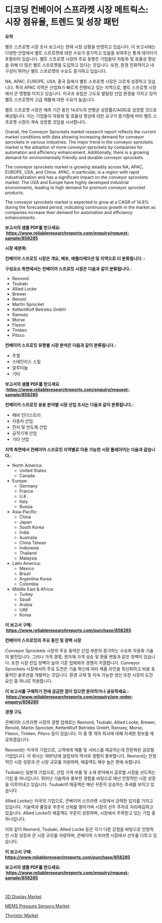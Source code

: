 <p><h1>디코딩 컨베이어 스프라켓 시장 메트릭스: 시장 점유율, 트렌드 및 성장 패턴</h1></p><p><strong>요약</strong></p>
<p><p>벨트 스프로켓 시장 조사 보고서는 현재 시장 상황을 반영하고 있습니다. 이 보고서에는 다양한 산업에서 벨트 스프로켓에 대한 수요가 증가하고 있음을 보여주는 통계 데이터가 포함되어 있습니다. 벨트 스프로켓 시장의 주요 동향은 기업들이 자동화 및 효율성 향상을 위해 더 많은 벨트 스프로켓을 도입하고 있다는 것입니다. 또한, 환경 친화적이고 내구성이 뛰어난 벨트 스프로켓의 수요도 증가하고 있습니다.</p><p>NA, APAC, EUROPE, USA, 중국 등에서 벨트 스프로켓 시장은 고르게 성장하고 있습니다. 특히 APAC 지역은 산업화가 빠르게 진행되고 있는 지역으로, 벨트 스프로켓 시장에서 큰 영향을 미치고 있습니다. 미국과 유럽은 고도로 발달된 산업 환경을 가지고 있어 벨트 스프로켓의 고급 제품에 대한 수요가 높습니다.</p><p>벨트 스프로켓 시장은 예측 기간 동안 14.6%의 연평균 성장률(CAGR)로 성장할 것으로 예상됩니다. 이는 기업들이 자동화 및 효율성 향상에 대한 요구가 증가함에 따라 벨트 스프로켓 시장이 계속 성장할 것임을 시사합니다.</p><p>Overall, the Conveyor Sprockets market research report reflects the current market conditions with data showing increasing demand for conveyor sprockets in various industries. The major trend in the conveyor sprockets market is the adoption of more conveyor sprockets by companies for automation and efficiency enhancement. Additionally, there is a growing demand for environmentally friendly and durable conveyor sprockets.</p><p>The conveyor sprockets market is growing steadily across NA, APAC, EUROPE, USA, and China. APAC, in particular, is a region with rapid industrialization and has a significant impact on the conveyor sprockets market. The USA and Europe have highly developed industrial environments, leading to high demand for premium conveyor sprocket products.</p><p>The conveyor sprockets market is expected to grow at a CAGR of 14.6% during the forecasted period, indicating continuous growth in the market as companies increase their demand for automation and efficiency enhancements.</p></p>
<p><strong>보고서의 샘플 PDF를 받으세요: &nbsp;<a href="https://www.reliableresearchreports.com/enquiry/request-sample/858285">https://www.reliableresearchreports.com/enquiry/request-sample/858285</a></strong></p>
<p><strong>시장 세분화:</strong></p>
<p><strong> 컨베이어 스프로킷 시장은 개요, 배포, 애플리케이션 및 지역으로 더 분류됩니다. :</strong></p>
<p><strong>구성요소 측면에서는 컨베이어 스프로킷 시장은 다음과 같이 분류됩니다.:</strong></p>
<p><ul><li>Rexnord</li><li>Tsubaki</li><li>Allied Locke</li><li>Brewer</li><li>Renold</li><li>Martin Sprocket</li><li>KettenWulf Betriebs GmbH</li><li>Ramsey</li><li>Morse</li><li>Flexon</li><li>Timken</li><li>Pitsco</li></ul></p>
<p><strong> 컨베이어 스프로킷 유형별 시장 분석은 다음과 같이 분류됩니다.:</strong></p>
<p><ul><li>주철</li><li>스테인리스 스틸</li><li>알루미늄</li><li>기타</li></ul></p>
<p><strong>보고서의 샘플 PDF를 받으세요 :<a href="https://www.reliableresearchreports.com/enquiry/request-sample/858285">https://www.reliableresearchreports.com/enquiry/request-sample/858285</a></strong></p>
<p><strong> 컨베이어 스프로킷 응용 분야별 시장 산업 조사는 다음과 같이 분류됩니다.:</strong></p>
<p><ul><li>헤비 인더스트리</li><li>자동차 산업</li><li>전자 및 반도체 산업</li><li>공작기계 산업</li><li>기타 산업</li></ul></p>
<p><strong>지역 측면에서 컨베이어 스프로킷 지역별로 이용 가능한 시장 플레이어는 다음과 같습니다.:</strong></p>
<p><ul>
    <li>
        North America:
        <ul>
            <li>United States</li>
            <li>Canada</li>
        </ul>
    </li>
    <li>
        Europe:
        <ul>
            <li>Germany</li>
            <li>France</li>
            <li>U.K.</li>
            <li>Italy</li>
            <li>Russia</li>
        </ul>
    </li>
    <li>
        Asia-Pacific:
        <ul>
            <li>China</li>
            <li>Japan</li>
            <li>South Korea</li>
            <li>India</li>
            <li>Australia</li>
            <li>China Taiwan</li>
            <li>Indonesia</li>
            <li>Thailand</li>
            <li>Malaysia</li>
        </ul>
    </li>
    <li>
        Latin America:
        <ul>
            <li>Mexico</li>
            <li>Brazil</li>
            <li>Argentina Korea</li>
            <li>Colombia</li>
        </ul>
    </li>
    <li>
        Middle East & Africa:
        <ul>
            <li>Turkey</li>
            <li>Saudi</li>
            <li>Arabia</li>
            <li>UAE</li>
            <li>Korea</li>
        </ul>
    </li>
    </ul></p>
<p><strong>이 보고서 구매: &nbsp;<a href="https://www.reliableresearchreports.com/purchase/858285">https://www.reliableresearchreports.com/purchase/858285</a></strong></p>
<p><strong>컨베이어 스프로킷의 주요 동인 및 장벽 시장</strong></p>
<p><p>Conveyor Sprockets 시장의 주요 동력은 산업 부문의 증가하는 수요와 자동화 기술의 발전입니다. 그러나 가격 경쟁, 원자재 가격 상승 및 환율 변동과 같은 장벽이 있습니다. 또한 시장 진입 장벽이 높아 기존 업체와의 경쟁이 치열합니다. Conveyor Sprockets 시장에서의 주요 도전은 기술 혁신에 따라 제품 라인을 최신화하고 비용 효율적인 솔루션을 개발하는 것입니다. 환경 규제 및 지속 가능한 생산 또한 시장의 도전 요인 중 하나로 작용합니다.</p></p>
<p><strong>이 보고서를 구매하기 전에 궁금한 점이 있으면 문의하거나 공유하세요.: &nbsp;<a href="https://www.reliableresearchreports.com/enquiry/pre-order-enquiry/858285">https://www.reliableresearchreports.com/enquiry/pre-order-enquiry/858285</a></strong></p>
<p><strong>경쟁 구도</strong></p>
<p><p>콘베이어 스프라켓 시장의 경쟁 업체로는 Rexnord, Tsubaki, Allied Locke, Brewer, Renold, Martin Sprocket, KettenWulf Betriebs GmbH, Ramsey, Morse, Flexon, Timken, Pitsco 등이 있습니다. 이 중 몇 개의 회사에 대해 자세한 정보를 제공하겠습니다.</p><p>Rexnord는 미국의 기업으로, 고객에게 제품 및 서비스를 제공하는데 전문화된 글로벌 기업입니다. 이 회사는 1891년에 설립되어 역사와 경험이 풍부합니다. Rexnord는 안정적인 시장 성장과 큰 시장 규모를 자랑하며, 매출액도 매우 높은 편에 속합니다.</p><p>Tsubaki는 일본의 기업으로, 산업 기계 부품 및 소재 분야에서 글로벌 시장을 선도하는 기업 중 하나입니다. 뛰어난 기술력과 풍부한 경험을 바탕으로 매년 안정적인 시장 성장을 이루어내고 있습니다. Tsubaki의 매출액은 매년 꾸준히 상승하는 추세를 보이고 있습니다.</p><p>Allied Locke는 미국의 기업으로, 콘베이어 스프라켓 시장에서 강력한 입지를 가지고 있습니다. 기술력과 품질로 꾸준히 신뢰를 쌓아가며 시장의 선두 주자로 자리매김하고 있습니다. Allied Locke의 매출액도 꾸준히 성장하며, 시장에서 주목받고 있는 기업 중 하나입니다.</p><p>이와 같이 Rexnord, Tsubaki, Allied Locke 등은 각기 다른 강점을 바탕으로 안정적인 시장 성장과 큰 시장 규모를 자랑하며, 콘베이어 스프라켓 시장에서 선두를 다투고 있습니다.</p></p>
<p><strong>이 보고서 구매: &nbsp; <a href="https://www.reliableresearchreports.com/purchase/858285">https://www.reliableresearchreports.com/purchase/858285</a></strong></p>
<p><strong>보고서의 샘플 PDF를 받으세요: &nbsp;<a href="https://www.reliableresearchreports.com/enquiry/request-sample/858285">https://www.reliableresearchreports.com/enquiry/request-sample/858285</a></strong><strong></strong></p>
<p>&nbsp;</p>
<p><p><a href="https://github.com/mauripalmi/Market-Research-Report-List-2/blob/main/3d-display-market.md">3D Display Market</a></p><p><a href="https://github.com/nicoletavirag/Market-Research-Report-List-2/blob/main/mems-pressure-sensors-market.md">MEMS Pressure Sensors Market</a></p><p><a href="https://github.com/gulaimolin/Market-Research-Report-List-3/blob/main/thyristor-market.md">Thyristor Market</a></p></p>